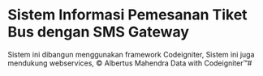 # Sistem Informasi Pemesanan Tiket Bus dengan SMS Gateway
Sistem ini dibangun menggunakan framework Codeigniter, Sistem ini juga mendukung webservices,
© Albertus Mahendra Data with Codeigniter™#
